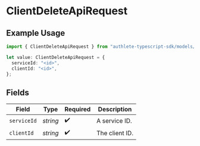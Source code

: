 # ClientDeleteApiRequest

## Example Usage

```typescript
import { ClientDeleteApiRequest } from "authlete-typescript-sdk/models/operations";

let value: ClientDeleteApiRequest = {
  serviceId: "<id>",
  clientId: "<id>",
};
```

## Fields

| Field              | Type               | Required           | Description        |
| ------------------ | ------------------ | ------------------ | ------------------ |
| `serviceId`        | *string*           | :heavy_check_mark: | A service ID.      |
| `clientId`         | *string*           | :heavy_check_mark: | The client ID.     |
